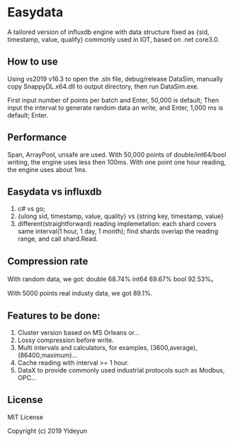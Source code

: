 # Easydata
A tailored version of influxdb engine with data structure fixed as {sid, timestamp, value, qualify} commonly used in IOT, based on .net core3.0.

## How to use
Using vs2019 v16.3 to open the .sln file, debug/release DataSim, manually copy SnappyDL.x64.dll to output directory, then run DataSim.exe.

First input number of points per batch and Enter, 50,000 is default;
Then input the interval to generate random data an write, and Enter, 1,000 ms is default;
Enter.

## Performance
Span<T>, ArrayPool, unsafe are used.
With 50,000 points of double/int64/bool writing, the engine uses less then 100ms.
With one point one hour reading, the engine uses about 1ms.

## Easydata vs influxdb
1. c# vs go;
2. {ulong sid, timestamp, value, quality} vs {string key, timestamp, value}
3. different(straightforward) reading implemetation:
   each shard covers same interval(1 hour, 1 day, 1 month);
   find shards overlap the reading range, and call shard.Read.

## Compression rate
With random data, we got:
double  68.74%
int64   69.67%
bool    92.53%。

With 5000 points real industy data, we got 89.1%.


## Features to be done:
1. Cluster version based on MS Orleans or...
2. Lossy compression before write.
3. Multi intervals and calculators, for examples, (3600,average), (86400,maximum)...
4. Cache reading with interval >= 1 hour.
5. DataX to provide commonly used industrial protocols such as Modbus, OPC...

## License
MIT License

Copyright (c) 2019 Yideyun

